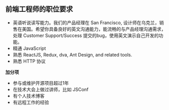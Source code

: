 ## 前端工程师的职位要求

- 英语听说读写能力。我们的产品经理在 San Francisco, 设计师在乌克兰，销售在美国。希望你具备良好的英文沟通能力，能流畅的与产品经理沟通需求，处理 Customer Support/Success 提交的bug，使用英文演示自己开发的功能。
- 精通 JavaScript
- 熟悉 ReactJS, Redux, dva, Ant Design, and related tools.
- 熟悉 HTTP 协议

**加分项**

- 参与或维护开源项目超过1年
- 在技术大会上做过讲师，比如 JSConf
- 有个人技术博客
- 有远程工作的经验

